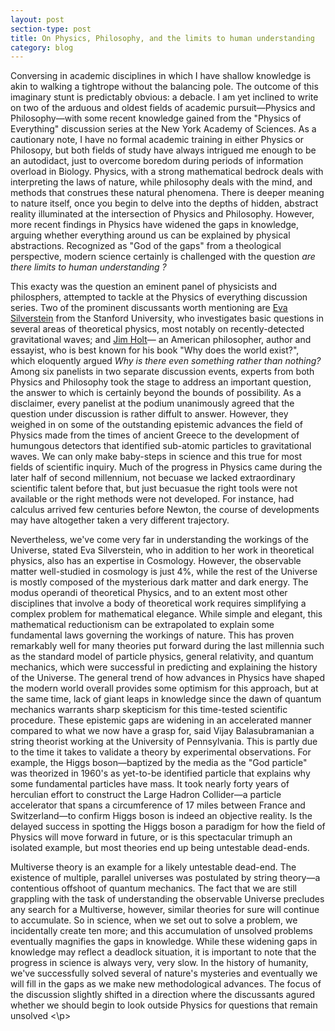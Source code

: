 ```yaml
---
layout: post
section-type: post
title: On Physics, Philosophy, and the limits to human understanding
category: blog
---
```


<p> Conversing in academic disciplines in which I have shallow knowledge is akin to walking a tightrope without the balancing pole. The outcome of this imaginary stunt is predictably obvious: a debacle.  I am yet inclined to write on two of the arduous and oldest fields of academic pursuit&mdash;Physics and Philosophy&mdash;with some recent knowledge gained from the &quot;Physics of Everything&quot; discussion series at the New York Academy of Sciences.  As a cautionary note, I have no formal academic training in either Physics or Philosopy, but both fields of study have always intrigued me enough to be an autodidact, just to overcome boredom during periods of information overload in Biology. Physics, with a strong mathematical bedrock deals with interpreting the laws of nature, while philosophy deals with the mind, and methods that construes these natural phenomena. There is deeper meaning to nature itself, once you begin to delve into the depths of hidden, abstract reality illuminated at the intersection of Physics and Philosophy. However, more recent findings in Physics have widened the gaps in knowledge, arguing whether everything around us can be explained by physical abstractions. Recognized as "God of the gaps" from a theological perspective, modern science certainly is challenged with the question <i> are there limits to human understanding ? </i> </p>

<p> This exacty was the question an eminent panel of physicists and philosphers, attempted to tackle at the Physics of everything discussion series.  Two of the prominent discussants worth mentioning are <a href="https://sitp.stanford.edu/people/eva-silverstein" title="Eva Silverstein">Eva Silverstein</a> from the Stanford University, who investigates basic questions in several areas of theoretical physics, most notably on recently-detected gravitational waves; and <a href="https://www.newyorker.com/contributors/jim-holt" title="Jim Holt">Jim Holt</a>&mdash; an American philosopher, author and essayist, who is best known for his book &quot;Why does the world exist?&quot;, which eloquently argued <i> Why is there even something rather than nothing?</i>   Among six panelists in two separate discussion events, experts from both Physics and Philosophy took the stage to address an important question, the answer to which is certainly beyond the bounds of possibility. As a disclaimer, every panelist at the podium unanimously agreed that the question under discussion is rather diffult to answer. However, they weighed in on some of the outstanding epistemic advances the field of Physics made from the times of ancient Greece to the development of humungous detectors that identified sub-atomic particles to gravitational waves. We can only make baby-steps in science and this true for most fields of scientific inquiry. Much of the progress in Physics came during the later half of second millennium, not becuase we lacked extraordinary scientific talent before that, but just becuasue the right tools were not available or the right methods were not developed. For instance, had calculus arrived few centuries before Newton, the course of developments may have altogether taken a very different trajectory. </p>

<p> Nevertheless, we've come very far in understanding the workings of the Universe, stated Eva Silverstein, who in addition to her work in theoretical physics, also has an expertise in Cosmology. However, the observable matter well-studied in cosmology is just 4&percnt;, while the rest of the Universe is mostly composed of the mysterious dark matter and dark energy. The modus operandi of theoretical Physics, and to an extent most other disciplines that involve a body of theoretical work requires simplifying a complex problem for mathematical elegance. While simple and elegant, this mathematical reductionism can be extrapolated to explain some fundamental laws governing the workings of nature. This has proven remarkably well for many theories put forward during the last millennia such as the standard model of particle physics, general relativity, and quantum mechanics, which were successful in predicting and explaining the history of the Universe. The general trend of how advances in Physics have shaped the modern world overall provides some optimism for this approach, but at the same time, lack of giant leaps in knowledge since the dawn of quantum mechanics warrants sharp skepticism for this time-tested scientific procedure. These epistemic gaps are widening in an accelerated manner compared to what we now have a grasp for, said Vijay Balasubramanian a string theorist working at the University of Pennsylvania. This is partly due to the time it takes to validate a theory by experimental observations. For example, the Higgs boson&mdash;baptized by the media as the &quot;God particle&quot; was theorized in 1960's as yet-to-be identified particle that explains why some fundamental particles have mass. It took nearly forty years of herculian effort to construct the Large Hadron Collider&mdash;a particle accelerator that spans a circumference of 17 miles between France and Switzerland&mdash;to confirm Higgs boson is indeed an objective reality. Is the delayed success in spotting the Higgs boson a paradigm for how the field of Physics will move forward in future, or is this spectacular trimuph an isolated example, but most theories end up being untestable dead-ends.</p> 

<p>Multiverse theory is an example for a likely untestable dead-end. The existence of multiple, parallel universes was postulated by string theory&mdash;a contentious offshoot of quantum mechanics. The fact that we are still grappling with the task of understanding the observable Universe precludes any search for a Multiverse, however, similar theories for sure will continue to accumulate.  So in science, when we set out to solve a problem, we incidentally create ten more; and this accumulation of unsolved problems eventually magnifies the gaps in knowledge. While these widening gaps in knowledge may reflect a deadlock situation, it is important to note that the progress in science is always very, very slow. In the history of humanity, we've successfully solved several of nature's mysteries and eventually we will fill in the gaps as we make new methodological advances. The focus of the discussion slightly shifted in a direction where the discussants agured whether we should begin to look outside Physics for questions that remain unsolved <\p>
  
 
  
  
